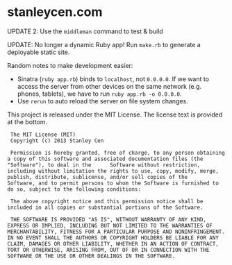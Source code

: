 stanleycen.com
==============

UPDATE 2: Use the `middleman` command to test & build

UPDATE: No longer a dynamic Ruby app! Run `make.rb` to generate a deployable static site.

Random notes to make development easier:
- Sinatra (`ruby app.rb`) binds to `localhost`, not `0.0.0.0`. If we want to access the server from other devices on the same network (e.g. phones, tablets), we have to run `ruby app.rb -o 0.0.0.0`.
- Use `rerun` to auto reload the server on file system changes.

This project is released under the MIT License. The license text is provided at the bottom.


     The MIT License (MIT)
     Copyright (c) 2013 Stanley Cen

     Permission is hereby granted, free of charge, to any person obtaining a copy of this software and associated documentation files (the "Software"), to deal in the      Software without restriction, including without limitation the rights to use, copy, modify, merge, publish, distribute, sublicense, and/or sell copies of the      Software, and to permit persons to whom the Software is furnished to do so, subject to the following conditions:

     The above copyright notice and this permission notice shall be included in all copies or substantial portions of the Software.

     THE SOFTWARE IS PROVIDED "AS IS", WITHOUT WARRANTY OF ANY KIND, EXPRESS OR IMPLIED, INCLUDING BUT NOT LIMITED TO THE WARRANTIES OF MERCHANTABILITY, FITNESS FOR A PARTICULAR PURPOSE AND NONINFRINGEMENT. IN NO EVENT SHALL THE AUTHORS OR COPYRIGHT HOLDERS BE LIABLE FOR ANY CLAIM, DAMAGES OR OTHER LIABILITY, WHETHER IN AN ACTION OF CONTRACT, TORT OR OTHERWISE, ARISING FROM, OUT OF OR IN CONNECTION WITH THE SOFTWARE OR THE USE OR OTHER DEALINGS IN THE SOFTWARE.
